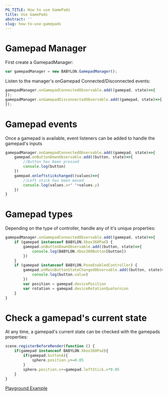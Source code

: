 ```yaml
---
PG_TITLE: How to use GamePads
title: Use GamePads
abstract: ''
slug: how-to-use-gamepads
---
```



# Gamepad Manager
First create a GamepadManager:
```javascript
var gamepadManager = new BABYLON.GamepadManager();
```
Listen to the manager's onGamepad Connected/Disconnected events:
```javascript
gamepadManager.onGamepadConnectedObservable.add((gamepad, state)=>{
});
gamepadManager.onGamepadDisconnectedObservable.add((gamepad, state)=>{
});
```

# Gamepad events
Once a gamepad is available, event listeners can be added to handle the gamepad's inputs
```javascript
gamepadManager.onGamepadConnectedObservable.add((gamepad, state)=>{
    gamepad.onButtonDownObservable.add((button, state)=>{
        //Button has been pressed
        console.log(button)
    })
    gamepad.onleftstickchanged((values)=>{
        //Left stick has been moved
        console.log(values.x+" "+values.y)
    })
}
```

# Gamepad types
Depending on the type of controller, handle any of it's unique properties:
```javascript
gamepadManager.onGamepadConnectedObservable.add((gamepad, state)=>{
    if (gamepad instanceof BABYLON.Xbox360Pad) {
        gamepad.onButtonDownObservable.add((button, state)=>{
            console.log(BABYLON.Xbox360Button[button])
        })
    }
    if (gamepad instanceof BABYLON.PoseEnabledController) {
        gamepad.onMainButtonStateChangedObservable.add((button, state)=>{
            console.log(button.value)
        })
        var position = gamepad.devicePosition
        var rotation = gamepad.deviceRotationQuaternion
    }
}
```

# Check a gamepad's current state
At any time, a gamepad's current state can be checked with the gamepads properties:
```javascript
scene.registerBeforeRender(function () {
    if(gamepad instanceof BABYLON.Xbox360Pad){
        if(gamepad.buttonA){
            sphere.position.y+=0.05
        }
        sphere.position.x+=gamepad.leftStick.x*0.05
    }
}
```

[Playground Example](http://playground.babylonjs.com/#U3XJTB#4)

